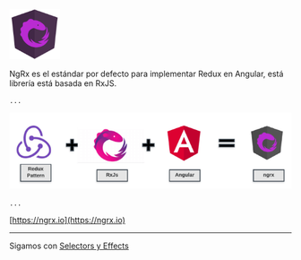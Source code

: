 <p float="left">
    <img src="../ngrx-logo.svg" alt="Workshop Redux en Angular con NgRx" width="90" />
</p>

NgRx es el estándar por defecto para implementar Redux en Angular, está librería está basada en RxJS.

    ...

<p float="left">
    <img src="ngrx-tech.png" alt="Workshop Redux en Angular con NgRx" width="550" />
</p>

    ...

[https://ngrx.io](https://ngrx.io)

---

Sigamos con [Selectors y Effects](../4-ngrx/4-2-selector-effects.md)
